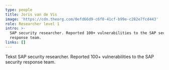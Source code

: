 ```yaml
---
type: people
title: Joris van de Vis
image: 'https://cdn.theorg.com/0efd66d9-c6f0-41cf-b99e-c282e7fcd443'
role: Researcher level 1
intro: >-
  SAP security researcher. Reported 100+ vulnerabilities to the SAP security
  response team. 
links: []
---
```

Tekst SAP security researcher. Reported 100+ vulnerabilities to the SAP security response team. 
